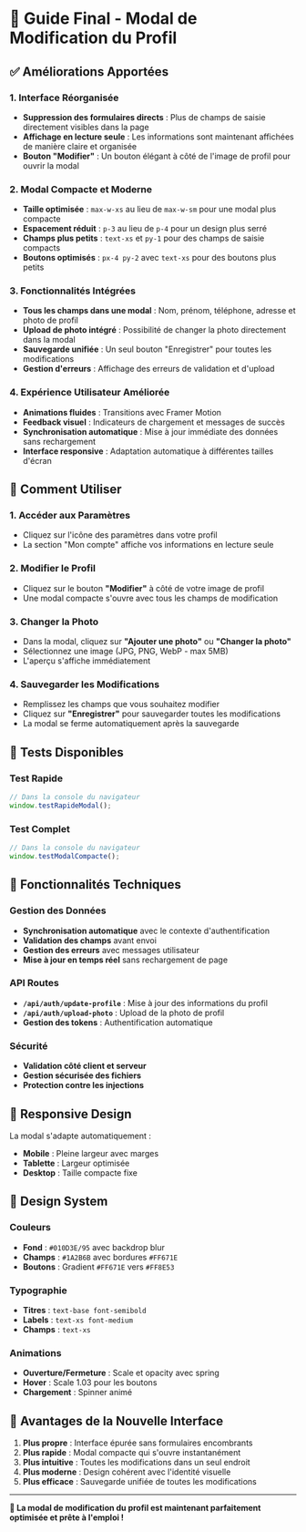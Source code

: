 # 🎉 Guide Final - Modal de Modification du Profil

## ✅ Améliorations Apportées

### 1. **Interface Réorganisée**
- **Suppression des formulaires directs** : Plus de champs de saisie directement visibles dans la page
- **Affichage en lecture seule** : Les informations sont maintenant affichées de manière claire et organisée
- **Bouton "Modifier"** : Un bouton élégant à côté de l'image de profil pour ouvrir la modal

### 2. **Modal Compacte et Moderne**
- **Taille optimisée** : `max-w-xs` au lieu de `max-w-sm` pour une modal plus compacte
- **Espacement réduit** : `p-3` au lieu de `p-4` pour un design plus serré
- **Champs plus petits** : `text-xs` et `py-1` pour des champs de saisie compacts
- **Boutons optimisés** : `px-4 py-2` avec `text-xs` pour des boutons plus petits

### 3. **Fonctionnalités Intégrées**
- **Tous les champs dans une modal** : Nom, prénom, téléphone, adresse et photo de profil
- **Upload de photo intégré** : Possibilité de changer la photo directement dans la modal
- **Sauvegarde unifiée** : Un seul bouton "Enregistrer" pour toutes les modifications
- **Gestion d'erreurs** : Affichage des erreurs de validation et d'upload

### 4. **Expérience Utilisateur Améliorée**
- **Animations fluides** : Transitions avec Framer Motion
- **Feedback visuel** : Indicateurs de chargement et messages de succès
- **Synchronisation automatique** : Mise à jour immédiate des données sans rechargement
- **Interface responsive** : Adaptation automatique à différentes tailles d'écran

## 🎯 Comment Utiliser

### 1. **Accéder aux Paramètres**
- Cliquez sur l'icône des paramètres dans votre profil
- La section "Mon compte" affiche vos informations en lecture seule

### 2. **Modifier le Profil**
- Cliquez sur le bouton **"Modifier"** à côté de votre image de profil
- Une modal compacte s'ouvre avec tous les champs de modification

### 3. **Changer la Photo**
- Dans la modal, cliquez sur **"Ajouter une photo"** ou **"Changer la photo"**
- Sélectionnez une image (JPG, PNG, WebP - max 5MB)
- L'aperçu s'affiche immédiatement

### 4. **Sauvegarder les Modifications**
- Remplissez les champs que vous souhaitez modifier
- Cliquez sur **"Enregistrer"** pour sauvegarder toutes les modifications
- La modal se ferme automatiquement après la sauvegarde

## 🧪 Tests Disponibles

### Test Rapide
```javascript
// Dans la console du navigateur
window.testRapideModal();
```

### Test Complet
```javascript
// Dans la console du navigateur
window.testModalCompacte();
```

## 🔧 Fonctionnalités Techniques

### Gestion des Données
- **Synchronisation automatique** avec le contexte d'authentification
- **Validation des champs** avant envoi
- **Gestion des erreurs** avec messages utilisateur
- **Mise à jour en temps réel** sans rechargement de page

### API Routes
- **`/api/auth/update-profile`** : Mise à jour des informations du profil
- **`/api/auth/upload-photo`** : Upload de la photo de profil
- **Gestion des tokens** : Authentification automatique

### Sécurité
- **Validation côté client et serveur**
- **Gestion sécurisée des fichiers**
- **Protection contre les injections**

## 📱 Responsive Design

La modal s'adapte automatiquement :
- **Mobile** : Pleine largeur avec marges
- **Tablette** : Largeur optimisée
- **Desktop** : Taille compacte fixe

## 🎨 Design System

### Couleurs
- **Fond** : `#010D3E/95` avec backdrop blur
- **Champs** : `#1A2B6B` avec bordures `#FF671E`
- **Boutons** : Gradient `#FF671E` vers `#FF8E53`

### Typographie
- **Titres** : `text-base font-semibold`
- **Labels** : `text-xs font-medium`
- **Champs** : `text-xs`

### Animations
- **Ouverture/Fermeture** : Scale et opacity avec spring
- **Hover** : Scale 1.03 pour les boutons
- **Chargement** : Spinner animé

## 🚀 Avantages de la Nouvelle Interface

1. **Plus propre** : Interface épurée sans formulaires encombrants
2. **Plus rapide** : Modal compacte qui s'ouvre instantanément
3. **Plus intuitive** : Toutes les modifications dans un seul endroit
4. **Plus moderne** : Design cohérent avec l'identité visuelle
5. **Plus efficace** : Sauvegarde unifiée de toutes les modifications

---

**🎉 La modal de modification du profil est maintenant parfaitement optimisée et prête à l'emploi !**
